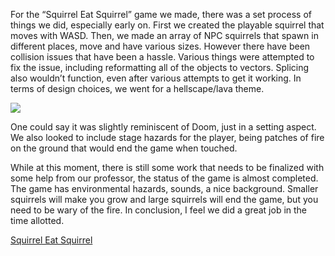 For the “Squirrel Eat Squirrel” game we made, there was a set process of things we did, especially early on. 
First we created the playable squirrel that moves with WASD. Then, we made an array of NPC squirrels that spawn in different places, move and have various sizes. 
However there have been collision issues that have been a hassle. Various things were attempted to fix the issue, including reformatting all of the objects to vectors. 
Splicing also wouldn’t function, even after various attempts to get it working. In terms of design choices, we went for a hellscape/lava theme. 

![]({{site.baseurl}}//Squirrel%20Eat%20Squirel%20Screenshot%20Devlog.PNG)


One could say it was slightly reminiscent of Doom, just in a setting aspect. 
We also looked to include stage hazards for the player, being patches of fire on the ground that would end the game when touched. 


While at this moment, there is still some work that needs to be finalized with some help from our professor, the status of the game is almost completed. 
The game has environmental hazards, sounds, a nice background. Smaller squirrels will make you grow and large squirrels will end the game, but you need to be wary of the fire. 
In conclusion, I feel we did a great job in the time allotted.



[Squirrel Eat Squirrel](https://editor.p5js.org/jakefriscoe22/full/5vA1kdreH)